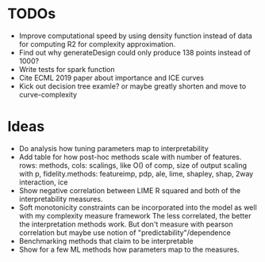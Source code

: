 # TODOs

- Improve computational speed by using density function instead of data for computing R2 for complexity approximation.
- Find out why  generateDesign could only produce 138 points instead of 1000?
- Write tests for spark function
- Cite ECML 2019 paper about importance and ICE curves
- Kick out decision tree examle? or maybe greatly shorten and move to curve-complexity

# Ideas

- Do analysis how tuning parameters map to interpretability
- Add table for how post-hoc methods scale with number of features. rows: methods, cols: scalings, like O() of comp, size of output scaling with p, fidelity.methods: featureimp, pdp, ale, lime, shapley, shap, 2way interaction, ice
- Show negative correlation between LIME R squared and both of the interpretability measures.
- Soft monotonicity constraints can be incorporated into the model as well with my complexity measure framework
The less correlated, the better the interpretation methods work.
But don't measure with pearson correlation but maybe use notion of "predictability"/dependence
- Benchmarking methods that claim to be interpretable
- Show for a few ML methods how parameters map to the measures.
